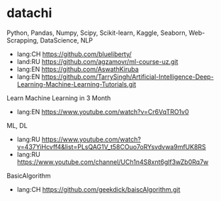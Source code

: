 # datachi

Python, Pandas, Numpy, Scipy, Scikit-learn, Kaggle, Seaborn, Web-Scrapping, DataScience, NLP
+ lang:CH https://github.com/blueliberty/
+ land:RU https://github.com/agzamovr/ml-course-uz.git
+ lang:EN https://github.com/AswathKiruba
+ lang:EN https://github.com/TarrySingh/Artificial-Intelligence-Deep-Learning-Machine-Learning-Tutorials.git


Learn Machine Learning in 3 Month
+ lang:EN https://www.youtube.com/watch?v=Cr6VqTRO1v0

ML, DL
+ lang:RU https://www.youtube.com/watch?v=437YiHcvff4&list=PLsQAG1V_t58COuo7oRYsvdvwa9mfUK8RS
+ lang:RU https://www.youtube.com/channel/UCh1n4S8xnt6glf3wZb0Rq7w

BasicAlgorithm
+ lang:CH https://github.com/geekdick/baiscAlgorithm.git
